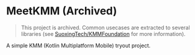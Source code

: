 # MeetKMM (Archived)

> This project is archived. Common usecases are extracted to several libraries (see [SuoxingTech/KMMFoundation](https://github.com/SuoxingTech/KMMFoundation) for more information).

A simple KMM (Kotlin Multiplatform Mobile) tryout project.
